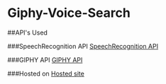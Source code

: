 # Giphy-Voice-Search

##API's Used

###SpeechRecognition API
[SpeechRecognition API](https://developer.mozilla.org/en-US/docs/Web/API/SpeechRecognition#Browser_compatibility "SpeechRecognition API")

###GIPHY API
[GIPHY API](https://developers.giphy.com/ "GIPHY API")

###Hosted on
[Hosted site](https://giphy-voice.surge.sh/ "Hosted On")
